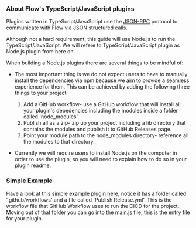 ### About Flow's TypeScript/JavaScript plugins

Plugins written in TypeScript/JavaScript use the [JSON-RPC](https://flow-launcher.github.io/docs/#/json-rpc) protocol to communicate with Flow via JSON structured calls.

Although not a hard requirement, this guide will use Node.js to run the TypeScript/JavaScript. We will refere to TypeScript/JavaScript plugin as Node.js plugin from here on.

When building a Node.js plugins there are several things to be mindful of:

* The most important thing is we do not expect users to have to manually install the dependencies via npm because we aim to provide a seamless experience for them. This can be achieved by adding the following three things to your project:
    1. Add a GitHub workflow- use a GitHub workflow that will install all your plugin's depedencies including the modules inside a folder called 'node_modules'.
    2. Publish all as a zip- zip up your project including a lib directory that contains the modules and publish it to GitHub Releases page.
    3. Point your module path to the node_modules directory- reference all the modules to that directory.

* Currently we will require users to install Node.js on the computer in order to use the plugin, so you will need to explain how to do so in your plugin readme.

### Simple Example
Have a look at this simple example plugin [here](https://github.com/Flow-Launcher/Flow.Launcher.Plugin.HelloWorldNodeJS), notice it has a folder called '.github/workflows' and a file called 'Publish Release.yml'. This is the workflow file that GitHub Workflow uses to run the CICD for the project. Moving out of that folder you can go into the [main.js](https://github.com/Flow-Launcher/Flow.Launcher.Plugin.HelloWorldNodeJS/blob/main/main.js) file, this is the entry file for your plugin.
